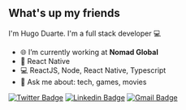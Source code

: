 ## What's up my friends
I'm Hugo Duarte.
I'm a full stack developer :computer:

- 🌐   I’m currently working at **Nomad Global**
- :purple_heart:   React Native
- :computer:   ReactJS, Node, React Native, Typescript
- 💬   Ask me about: tech, games, movies

[![Twitter Badge](https://img.shields.io/badge/-@fhugoduarte-1ca0f1?style=flat-square&labelColor=1ca0f1&logo=twitter&logoColor=white&link=https://twitter.com/fhugoduarte)](https://twitter.com/fhugoduarte) [![Linkedin Badge](https://img.shields.io/badge/-HugoDuarte-blue?style=flat-square&logo=Linkedin&logoColor=white&link=https://www.linkedin.com/in/hugo-duarte-3392bb153/)](https://www.linkedin.com/in/hugo-duarte-3392bb153/) 
[![Gmail Badge](https://img.shields.io/badge/-fhugoduarte@gmail.com-c14438?style=flat-square&logo=Gmail&logoColor=white&link=mailto:fhugoduarte@gmail.com)](mailto:fhugoduarte@gmail.com)
